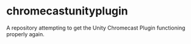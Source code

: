 # chromecastunityplugin
A repository attempting to get the Unity Chromecast Plugin functioning properly again.
